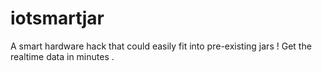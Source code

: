 # iotsmartjar
A smart hardware hack that could easily fit into pre-existing jars ! Get the realtime data in  minutes .
